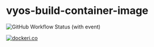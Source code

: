 # vyos-build-container-image

![GitHub Workflow Status (with event)](https://img.shields.io/github/actions/workflow/status/mu-ruU1/vyos-build-container-image/vyos-build-container-image.yaml?style=for-the-badge)

[![dockeri.co](https://dockerico.blankenship.io/image/muruu1/vyos)](https://hub.docker.com/r/muruu1/vyos)
